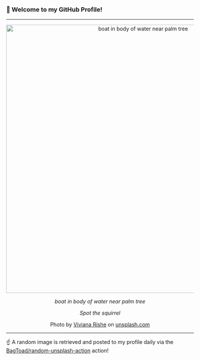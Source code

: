 ### 👋 Welcome to my GitHub Profile!

----

<div align="center">
  <img width="720" src="https://images.unsplash.com/photo-1528916768579-e42d96aacffc?crop=entropy&cs=tinysrgb&fit=max&fm=jpg&ixid=M3w1NTI0OTR8MHwxfHJhbmRvbXx8fHx8fHx8fDE3MzM1NTE5Njd8&ixlib=rb-4.0.3&q=80&w=1080" alt="boat in body of water near palm tree">
  
  <em>boat in body of water near palm tree</em>
  
  <em>Spot the squirrel</em>
  
  Photo by [Viviana Rishe](https://www.vivianarishe.com/) on [unsplash.com](https://unsplash.com/)
</div>

----

☝️ A random image is retrieved and posted to my profile daily via the [BagToad/random-unsplash-action](https://github.com/BagToad/random-unsplash-action) action!
